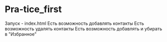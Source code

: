 # Pra-tice_first
Запуск - index.html
Есть возможность добавлять контакты
Есть возможность удалять контакты
Есть возможность добавлять и убирать в "Избранное"
